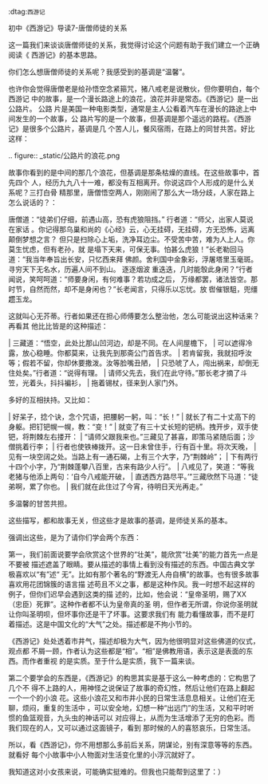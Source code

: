     
:dtag:`西游记`

初中《西游记》导读7-唐僧师徒的关系

这一篇我们来谈谈唐僧师徒的关系，我觉得讨论这个问题有助于我们建立一个正确阅读《
西游记》的基本思路。

你们怎么想唐僧师徒的关系呢？我感受到的基调是“温馨”。

也许你会觉得唐僧老是给孙悟空念紧箍咒，猪八戒老是说散伙，但你要明白，每个西游记
中的故事，是一个漫长路途上的浪花，浪花并非是常态。《西游记》是一出公路片。 公路
片是美国一种电影类型，通常是主人公看着汽车在漫长的路途上中间发生的一个故事，公
路片写的是一个故事，但基调是那个遥远的路程。《西游记》是很多个公路片，基调是几
个苦人儿，餐风宿雨，在路上的同甘共苦。好比这样：

  .. figure:: _static/公路片的浪花.png

故事你看到的是中间的那几个浪花，但基调是那条枯燥的直线。在这些故事中，首先四个
人，经历九九八十一难，都没有互相离开。你说这四个人形成的是什么关系呢？三打白骨
精那里，唐僧悟空两人，刚刚闹了那么大一场分歧，人家在路上怎么说话的？：

唐僧道：“徒弟们仔细，前遇山高，恐有虎狼阻挡。” 行者道：“师父，出家人莫说在家话
。你记得那乌巢和尚的《心经》云，心无挂碍，无挂碍，方无恐怖，远离颠倒梦想之言？
但只是扫除心上垢，洗净耳边尘。不受苦中苦，难为人上人。你莫生忧虑，但有老孙，就
是塌下天来，可保无事。怕甚么虎狼！”长老勒回马道：“我当年奉旨出长安，只忆西来拜
佛颜。舍利国中金象彩，浮屠塔里玉毫斑。寻穷天下无名水，历遍人间不到山。 逐逐烟波
重迭迭，几时能彀此身闲？”行者闻说，笑呵呵道：“师要身闲，有何难事？若功成之后，
万缘都罢，诸法皆空。那时节，自然而然，却不是身闲也？”长老闻言，只得乐以忘忧。放
辔催银駔，兜缰趱玉龙。

这就叫心无芥蒂。行者如果还在担心师傅要怎么整治他，怎么可能说出这种话来？再看其
他比比皆是的这种描述：

  | 三藏道：“悟空，此处比那山凹河边，却是不同。在人间屋檐下，
  | 可以遮得冷露，放心稳睡。你都莫来，让我先到那斋公门首告求。
  | 若肯留我，我就招呼汝等；假若不留，你却休要撒泼。汝等脸嘴丑陋，
  | 只恐唬了人，闯出祸来，却倒无住处矣。”行者道：“说得有理。
  | 请师父先去，我们在此守待。”那长老才摘了斗笠，光着头，抖抖褊衫，
  | 拖着锡杖，径来到人家门外。

多好的互相扶持。又比如：

  | 好呆子，捻个诀，念个咒语，把腰躬一躬，叫：“长！”
  | 就长了有二十丈高下的身躯。把钉钯幌一幌，教：“变！”
  | 就变了有三十丈长短的钯柄。拽开步，双手使钯，将荆棘左右搂开：
  | “请师父跟我来也。”三藏见了甚喜，即策马紧随后面；沙僧挑着行李；
  | 行者也使铁棒拨开。这一日未曾住手，行有百十里。将次天晚，
  | 见有一块空阔之处。当路上有一通石碣，上有三个大字，乃“荆棘岭”；
  | 下有两行十四个小字，乃“荆棘蓬攀八百里，古来有路少人行”。
  | 八戒见了，笑道：“等我老猪与他添上两句：‘自今八戒能开破，
  | 直透西方路尽平。’”三藏欣然下马道：“徒弟啊，累了你也。
  | 我们就在此住过了今宵，待明日天光再走。”

多温馨的甘苦共担。

这些描写，都和故事无关，但这些才是故事的基调，是师徒关系的基本。

强调出这些，是为了请你们学会两个东西：

第一，我们前面说要学会欣赏这个世界的“壮美”，能欣赏“壮美”的能力首先一点是不要被
描述遮盖了眼睛。要从描述的事情上看到没有描述的东西。中国古典文学极喜欢以“有”述“
无”。比如有那个著名的“野渡无人舟自横”的故事。也有很多故事喜欢用花团锦簇的语言描
述苟且不义之事，都是这种作风。我一时想不起这样的例子，但你们迟早会遇到这类的描
述的，比如，他会说：“皇帝圣明，赐了XX（忠臣）死罪”。这种作者都不认为皇帝真的圣
明，但作者无所谓，你说你圣明就让你叫圣明呗，但坏事你还是干了坏事。这要求我们有
能力看懂故事，而不是盯着描述。这是中国文化的“大气”之处。描述都是不拘小节的。

《西游记》处处透着市井气，描述却极为大气，因为他很明显对这些佛道的仪式，观点都
不屑一顾，作者认为这些都是“相”。“相”是佛教用语，表示这是表面的东西。而作者重视
的是实质。至于什么是实质，我下一篇来谈。

第二个要学会的东西是，《西游记》的构思其实是基于这么一种考虑的：它构思了几个不
得不上路的人，用神怪之说保证了故事的奇幻性，然后让他们在路上翻起一个一个的小浪
花。这些小浪花又和市井小民的日常生活息息相关。让他们在无聊，烦闷，重复的生活中
，可以安全地，幻想一种“出远门”的生活，又和平时听惯的鱼篮观音，九头虫的神话可以
对应得上，从而为生活增添了无穷的色彩。而我们现在的人，又可以通过这面镜子，看到
那时候的人的喜怒哀乐，日常生活。

所以，看《西游记》，你不用想那么多前后关系，阴谋论，别有深意等等的东西。就看好
每个小故事中小人物面对生活变化里的小浮沉就好了。

我知道这对小女孩来说，可能确实挺难的。但我也只能帮到这里了：）
